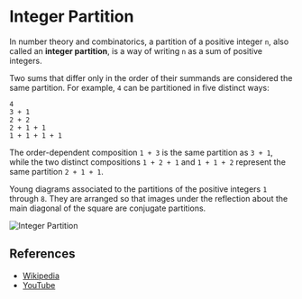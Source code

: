 # Integer Partition

In number theory and combinatorics, a partition of a positive 
integer `n`, also called an **integer partition**, is a way of 
writing `n` as a sum of positive integers. 

Two sums that differ only in the order of their summands are 
considered the same partition. For example, `4` can be partitioned 
in five distinct ways:

```
4
3 + 1
2 + 2
2 + 1 + 1
1 + 1 + 1 + 1
```

The order-dependent composition `1 + 3` is the same partition
as `3 + 1`, while the two distinct 
compositions `1 + 2 + 1` and `1 + 1 + 2` represent the same 
partition `2 + 1 + 1`.

Young diagrams associated to the partitions of the positive
integers `1` through `8`. They are arranged so that images 
under the reflection about the main diagonal of the square 
are conjugate partitions.

![Integer Partition](https://upload.wikimedia.org/wikipedia/commons/d/d8/Ferrer_partitioning_diagrams.svg)

## References

- [Wikipedia](https://en.wikipedia.org/wiki/Partition_(number_theory))
- [YouTube](https://www.youtube.com/watch?v=ZaVM057DuzE&list=PLLXdhg_r2hKA7DPDsunoDZ-Z769jWn4R8)
